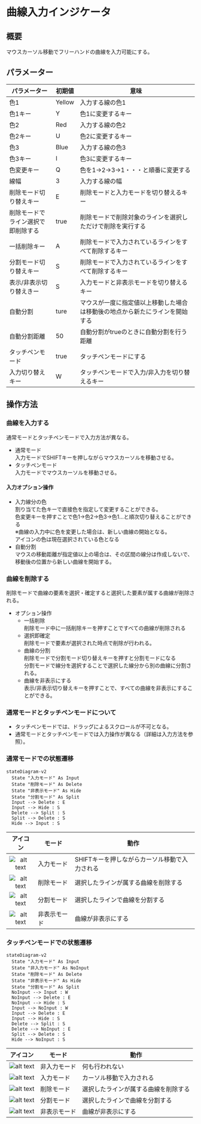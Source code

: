 # 曲線入力インジケータ
## 概要
マウスカーソル移動でフリーハンドの曲線を入力可能にする。

## パラメーター
| パラメーター |初期値 |  意味 |
| ---- | ---- | ---- |
|色1|Yellow|入力する線の色1|
|色1キー|Y|色1に変更するキー|
|色2|Red|入力する線の色2|
|色2キー|U|色2に変更するキー|
|色3|Blue|入力する線の色3|
|色3キー|I|色3に変更するキー|
|色変更キー|Q|色を1→2→3→1・・・と順番に変更する|
|線幅|3|入力する線の幅|
|削除モード切り替えキー|E|削除モードと入力モードを切り替えるキー|
|削除モードでライン選択で即削除する|true|削除モードで削除対象のラインを選択しただけで削除を実行する|
|一括削除キー|A|削除モードで入力されているラインをすべて削除するキー|
|分割モード切り替えキー|S|削除モードで入力されているラインをすべて削除するキー|
|表示/非表示切り替えきー|S|入力モードと非表示モードを切り替えるキー|
|自動分割|ture|マウスが一度に指定値以上移動した場合は移動後の地点から新たにラインを開始する|
|自動分割距離|50|自動分割がtrueのときに自動分割を行う距離|
|タッチペンモード|true|タッチペンモードにする|
|入力切り替えキー|W|タッチペンモードで入力/非入力を切り替えるキー|

## 操作方法  
### 曲線を入力する  
通常モードとタッチペンモードで入力方法が異なる。  
* 通常モード  
入力モードでSHIFTキーを押しながらマウスカーソルを移動させる。  
* タッチペンモード  
入力モードでマウスカーソルを移動させる。  

#### 入力オプション操作
* 入力線分の色  
    割り当てた色キーで直接色を指定して変更することができる。  
    色変更キーを押すことで色1→色2→色3→色1…と順次切り替えることができる  
    ※曲線の入力中に色を変更した場合は、新しい曲線の開始となる。  
    アイコンの色は現在選択されている色となる  
* 自動分割  
        マウスの移動距離が指定値以上の場合は、その区間の線分は作成しないで、移動後の位置から新しい曲線を開始する。  

### 曲線を削除する  
削除モードで曲線の要素を選択・確定すると選択した要素が属する曲線が削除される。  

* オプション操作
    * 一括削除  
    削除モード中に一括削除キーを押すことですべての曲線が削除される  
    * 選択即確定  
    削除モードで要素が選択された時点で削除が行われる。  
    * 曲線の分割  
    削除モードで分割モード切り替えキーを押すと分割モードになる  
    分割モードで線分を選択することで選択した線分から別の曲線に分割される。  
    * 曲線を非表示にする  
    表示/非表示切り替えキーを押すことで、すべての曲線を非表示にすることができる。  

### 通常モードとタッチペンモードについて  
* タッチペンモードでは、ドラッグによるスクロールが不可となる。  
* 通常モードとタッチペンモードでは入力操作が異なる（詳細は入力方法を参照）。  

### 通常モードでの状態遷移  
```mermaid
stateDiagram-v2
  State "入力モード" As Input
  State "削除モード" As Delete
  State "非表示モード" As Hide
  State "分割モード" As Split
  Input --> Delete : E
  Input --> Hide : S
  Delete --> Split : S
  Split --> Delete : S
  Hide --> Input : S
  ```

|アイコン|モード|動作|
| :---: | --- | --- |
|![alt text](images/InputModeIcon.png)|入力モード|SHIFTキーを押しながらカーソル移動で入力される|
|![alt text](images/DeleteModeIcon.png)|削除モード|選択したラインが属する曲線を削除する|
|![alt text](images/SplitModeIcon.png)|分割モード|選択したラインで曲線を分割する|
|![alt text](images/HideModeIcon.png)|非表示モード|曲線が非表示にする|
### タッチペンモードでの状態遷移  

```mermaid
stateDiagram-v2
  State "入力モード" As Input
  State "非入力モード" As NoInput
  State "削除モード" As Delete
  State "非表示モード" As Hide
  State "分割モード" As Split
  NoInput --> Input : W
  NoInput --> Delete : E
  NoInput --> Hide : S
  Input --> NoInput : W
  Input --> Delete : E
  Input --> Hide : S
  Delete --> Split : S
  Delete --> NoInput : E
  Split --> Delete : S
  Hide --> NoInput : S
  ```
  |アイコン|モード|動作|
| :---: | --- | --- |
|![alt text](images/NonInputModeIcon.png) |非入力モード|何も行われない|
|![alt text](images/InputModeIcon.png)|入力モード|カーソル移動で入力される|
|![alt text](images/DeleteModeIcon.png)|削除モード|選択したラインが属する曲線を削除する|
|![alt text](images/SplitModeIcon.png)|分割モード|選択したラインで曲線を分割する|
|![alt text](images/HideModeIcon.png)|非表示モード|曲線が非表示にする|
